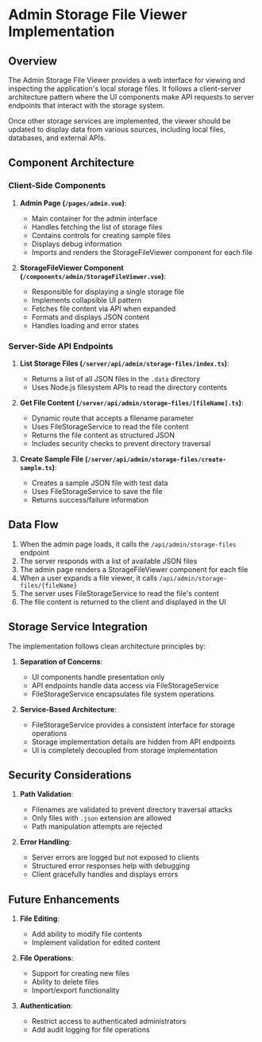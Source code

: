 # Admin Storage File Viewer Implementation

## Overview

The Admin Storage File Viewer provides a web interface for viewing and inspecting the application's local storage files. It follows a client-server architecture pattern where the UI components make API requests to server endpoints that interact with the storage system.

Once other storage services are implemented, the viewer should be updated to display data from various sources, including local files, databases, and external APIs.

## Component Architecture

### Client-Side Components

1. **Admin Page (`/pages/admin.vue`)**:
   - Main container for the admin interface
   - Handles fetching the list of storage files
   - Contains controls for creating sample files
   - Displays debug information
   - Imports and renders the StorageFileViewer component for each file

2. **StorageFileViewer Component (`/components/admin/StorageFileViewer.vue`)**:
   - Responsible for displaying a single storage file
   - Implements collapsible UI pattern
   - Fetches file content via API when expanded
   - Formats and displays JSON content
   - Handles loading and error states

### Server-Side API Endpoints

1. **List Storage Files (`/server/api/admin/storage-files/index.ts`)**:
   - Returns a list of all JSON files in the `.data` directory
   - Uses Node.js filesystem APIs to read the directory contents

2. **Get File Content (`/server/api/admin/storage-files/[fileName].ts`)**:
   - Dynamic route that accepts a filename parameter
   - Uses FileStorageService to read the file content
   - Returns the file content as structured JSON
   - Includes security checks to prevent directory traversal

3. **Create Sample File (`/server/api/admin/storage-files/create-sample.ts`)**:
   - Creates a sample JSON file with test data
   - Uses FileStorageService to save the file
   - Returns success/failure information

## Data Flow

1. When the admin page loads, it calls the `/api/admin/storage-files` endpoint
2. The server responds with a list of available JSON files
3. The admin page renders a StorageFileViewer component for each file
4. When a user expands a file viewer, it calls `/api/admin/storage-files/{fileName}`
5. The server uses FileStorageService to read the file's content
6. The file content is returned to the client and displayed in the UI

## Storage Service Integration

The implementation follows clean architecture principles by:

1. **Separation of Concerns**:
   - UI components handle presentation only
   - API endpoints handle data access via FileStorageService
   - FileStorageService encapsulates file system operations

2. **Service-Based Architecture**:
   - FileStorageService provides a consistent interface for storage operations
   - Storage implementation details are hidden from API endpoints
   - UI is completely decoupled from storage implementation

## Security Considerations

1. **Path Validation**:
   - Filenames are validated to prevent directory traversal attacks
   - Only files with `.json` extension are allowed
   - Path manipulation attempts are rejected

2. **Error Handling**:
   - Server errors are logged but not exposed to clients
   - Structured error responses help with debugging
   - Client gracefully handles and displays errors

## Future Enhancements

1. **File Editing**:
   - Add ability to modify file contents
   - Implement validation for edited content

2. **File Operations**:
   - Support for creating new files
   - Ability to delete files
   - Import/export functionality

3. **Authentication**:
   - Restrict access to authenticated administrators
   - Add audit logging for file operations
